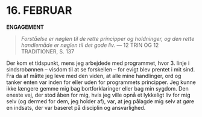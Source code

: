 # 16. FEBRUAR

**ENGAGEMENT**

> *Forståelse er nøglen til de rette principper og holdninger, og den rette handlemåde er nøglen til det gode liv.*
> — 12 TRIN OG 12 TRADITIONER, S. 137

Der kom et tidspunkt, mens jeg arbejdede med programmet, hvor 3. linje i sindsrobønnen – visdom til at se forskellen – for evigt blev prentet i mit sind. Fra da af måtte jeg leve med den viden, at alle mine handlinger, ord og tanker enten var inden for eller uden for programmets principper. Jeg kunne ikke længere gemme mig bag bortforklaringer eller bag min sygdom. Den eneste vej, der stod åben for mig, hvis jeg ville opnå et lykkeligt liv for mig selv (og dermed for dem, jeg holder af), var, at jeg pålagde mig selv at gøre en indsats, der var baseret på disciplin og ansvarlighed.
